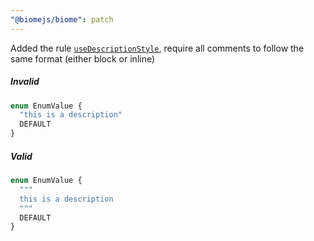 ```yaml
---
"@biomejs/biome": patch
---
```


Added the rule [`useDescriptionStyle`](https://biomejs.dev/linter/rules/use-description-style/), require all comments to follow the same format (either block or inline)

##### Invalid

```graphql
enum EnumValue {
  "this is a description"
  DEFAULT
}
```

##### Valid

```graphql
enum EnumValue {
  """
  this is a description
  """
  DEFAULT
}
```
